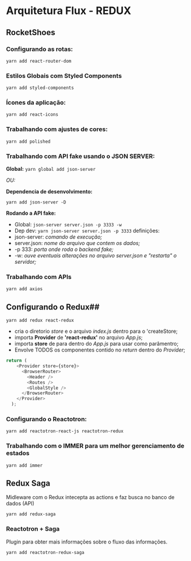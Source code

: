 # Arquitetura Flux - REDUX

## RocketShoes

### Configurando as rotas:

`yarn add react-router-dom`

### Estilos Globais com Styled Components

`yarn add styled-components`

### Ícones da aplicação:

`yarn add react-icons`

### Trabalhando com ajustes de cores:

`yarn add polished`

### Trabalhando com API fake usando o JSON SERVER:

**Global:**
`yarn global add json-server`

_OU:_

**Dependencia de desenvolvimento:**

`yarn add json-server -D`

**Rodando a API fake:**

- Global: `json-server server.json -p 3333 -w`
- Dep dev: `yarn json-server server.json -p 3333`
definições:
- json-server: _comando de execução;_
- server.json: _nome do arquivo que contem os dados;_
- -p 333: _porta onde roda o backend fake;_
- -w: _ouve eventuais alterações no arquivo server.json e "restarta" o servidor;_

### Trabalhando com APIs

`yarn add axios`

## Configurando o Redux##

`yarn add redux react-redux`

- cria o diretorio _store_ e o arquivo _index.js_ dentro para o 'createStore;
- importa **Provider** de **'react-redux'** no arquivo _App.js_;
- importa **store** de para dentro do _App.js_ para usar como parâmentro;
- Envolve TODOS os componentes contido no _return_ dentro do _Provider_;

```js
return (
    <Provider store={store}>
      <BrowserRouter>
        <Header />
        <Routes />
        <GlobalStyle />
      </BrowserRouter>
    </Provider>
  );
```
### Configurando o Reactotron:

`yarn add reactotron-react-js reactotron-redux`

### Trabalhando com o IMMER para um melhor gerenciamento de estados

`yarn add immer`

## Redux Saga

Midleware com o Redux intecepta as actions e faz busca no banco de dados (API)

`yarn add redux-saga`

### Reactotron + Saga

Plugin para obter mais informações sobre o fluxo das informações.

`yarn add reactotron-redux-saga`
